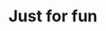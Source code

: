 ---
layout: page
title: Just for fun
nav: true
nav_order: 6
dropdown: true
children: 
    - title: Family
      # permalink: /publications/
    # - title: divider
    - title: World
      # permalink: /projects/
---